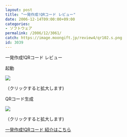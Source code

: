 ```yaml
---
layout: post
title: "一発作成!QRコード レビュー"
date: 2006-12-14T09:00:00+09:00
categories:
- ソフトウェア
permalink: /2006/12/3061/
catch: https://image.moongift.jp/review4/qr102.s.png
id: 3039
---
```

一発作成!QRコード レビュー  
<!--more-->

起動

  

[![](https://image.moongift.jp/review4/qr101.s.png)](https://image.moongift.jp/review4/qr101.png)  
  
（クリックすると拡大します)

  

QRコード生成

  

[![](https://image.moongift.jp/review4/qr102.s.png)](https://image.moongift.jp/review4/qr102.png)  
  
（クリックすると拡大します)

  

[一発作成!QRコード 紹介はこちら](http://fw.moongift.jp/intro/i-3049.html)

